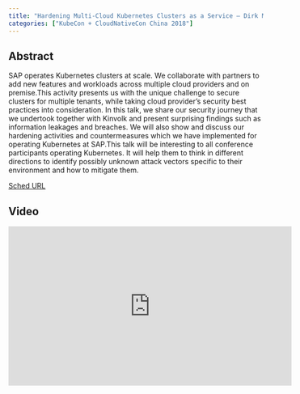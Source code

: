 ```yaml
---
title: "Hardening Multi-Cloud Kubernetes Clusters as a Service – Dirk Marwinski, SAP SE & Alban Crequy, Kinvolk GmBH"
categories: ["KubeCon + CloudNativeCon China 2018"]
---
```


## Abstract

SAP operates Kubernetes clusters at scale. We collaborate with partners to add new features and workloads across multiple cloud providers and on premise.This activity presents us with the unique challenge to secure clusters for multiple tenants, while taking cloud provider’s security best practices into consideration. In this talk, we share our security journey that we undertook together with Kinvolk and present surprising findings such as information leakages and breaches. We will also show and discuss our hardening activities and countermeasures which we have implemented for operating Kubernetes at SAP.This talk will be interesting to all conference participants operating Kubernetes. It will help them to think in different directions to identify possibly unknown attack vectors specific to their environment and how to mitigate them.

[Sched URL](https://kccncchina2018english.sched.com/event/8c14050ae78b6c21f09158475f0d43df)

## Video

<iframe width='560' height='315' src='https://www.youtube.com/embed/ze1vgh8sjlE' frameborder='0' allow='accelerometer; autoplay; encrypted-media; gyroscope; picture-in-picture' allowfullscreen></iframe>
